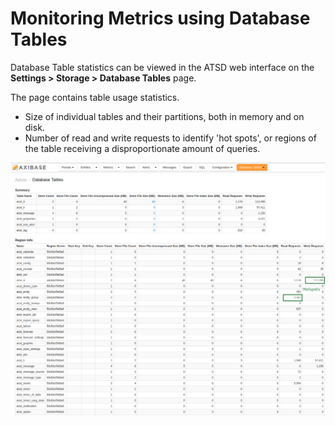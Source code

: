 # Monitoring Metrics using Database Tables

Database Table statistics can be viewed in the ATSD web interface on the
**Settings > Storage > Database Tables** page.

The page contains table usage statistics.

* Size of individual tables and their partitions, both in memory and on disk.
* Number of read and write requests to identify 'hot spots', or regions of the table receiving a disproportionate amount of queries.

![](./images/atsd_data_tables_new.png "database_tables_atsd")

